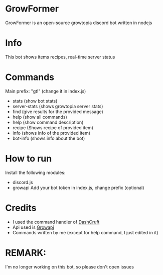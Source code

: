 # GrowFormer
GrowFormer is an open-source growtopia discord bot written in nodejs
# Info
This bot shows items recipes, real-time server status
# Commands 
Main prefix: "gt!" (change it in index.js) 
- stats (show bot stats) 
- server-stats (shows growtopia server stats) 
- find <item name> (give results for the provided message) 
- help (show all commands) 
- help <command name> (show command description) 
- recipe <Item name> (Shows recipe of provided item) 
- info <item name> (shows info of the provided item) 
- bot-info (shows info about the bot) 
# How to run
Install the following modules:
- discord.js
- growapi
Add your bot token in index.js, change prefix (optional) 
# Credits
- I used the command handler of [DashCruft](https://github.com/DashCruft/discord.js-command-handler) 
- Api used is [Growapi](https://www.npmjs.com/package/growapi) 
- Commands written by me (except for help command, I just edited in it) 
# REMARK:
I'm no longer working on this bot, so please don't open issues 


